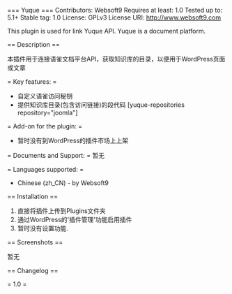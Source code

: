 ﻿=== Yuque ===
Contributors: Websoft9
Requires at least: 1.0
Tested up to: 5.1+
Stable tag: 1.0
License: GPLv3
License URI: http://www.websoft9.com

This plugin is used for link Yuque API. Yuque is a document platform.

== Description ==

本插件用于连接语雀文档平台API，获取知识库的目录，以便用于WordPress页面或文章

= Key features: =
* 自定义语雀访问秘钥
* 提供知识库目录(包含访问链接)的段代码 [yuque-repositories repository="joomla"]

= Add-on for the plugin: =
* 暂时没有到WordPress的插件市场上上架

= Documents and Support: =
暂无

= Languages supported: =
* Chinese (zh_CN) - by Websoft9



== Installation ==

1. 直接将插件上传到Plugins文件夹
2. 通过WordPress的'插件管理'功能启用插件
3. 暂时没有设置功能.

== Screenshots ==

暂无

== Changelog ==

= 1.0 =

